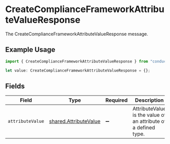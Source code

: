 # CreateComplianceFrameworkAttributeValueResponse

The CreateComplianceFrameworkAttributeValueResponse message.

## Example Usage

```typescript
import { CreateComplianceFrameworkAttributeValueResponse } from "conductorone-sdk-typescript/sdk/models/shared";

let value: CreateComplianceFrameworkAttributeValueResponse = {};
```

## Fields

| Field                                                                 | Type                                                                  | Required                                                              | Description                                                           |
| --------------------------------------------------------------------- | --------------------------------------------------------------------- | --------------------------------------------------------------------- | --------------------------------------------------------------------- |
| `attributeValue`                                                      | [shared.AttributeValue](../../../sdk/models/shared/attributevalue.md) | :heavy_minus_sign:                                                    | AttributeValue is the value of an attribute of a defined type.        |